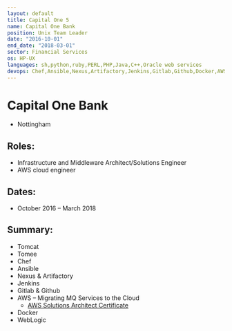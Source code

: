 ```yaml
---
layout: default
title: Capital One 5
name: Capital One Bank
position: Unix Team Leader
date: "2016-10-01"
end_date: "2018-03-01"
sector: Financial Services
os: HP-UX
languages: sh,python,ruby,PERL,PHP,Java,C++,Oracle web services
devops: Chef,Ansible,Nexus,Artifactory,Jenkins,Gitlab,Github,Docker,AWS
---
```

# Capital One Bank
- Nottingham

## Roles:		
- Infrastructure and Middleware Architect/Solutions Engineer
- AWS cloud engineer

## Dates: 		
- October 2016 – March 2018

## Summary: 		
-	Tomcat
-	Tomee
-	Chef
-	Ansible
-	Nexus & Artifactory
-	Jenkins
-	Gitlab & Github
-	AWS – Migrating MQ Services to the Cloud
	- [AWS Solutions Architect Certificate](/assets/docs/awsSolutionsArchitect_AE.pdf)
-	Docker
-	WebLogic
